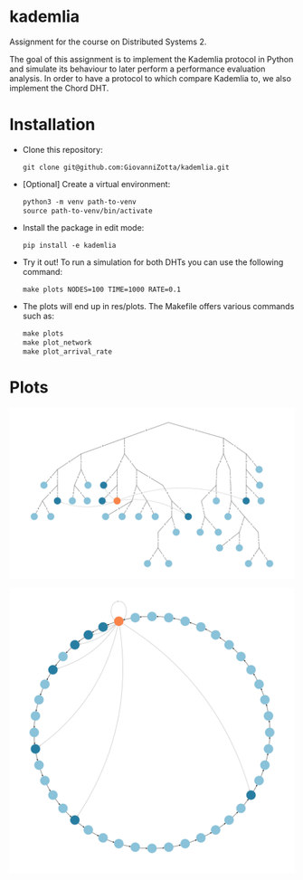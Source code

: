 # kademlia
Assignment for the course on Distributed Systems 2.

The goal of this assignment is to implement the Kademlia protocol in Python and simulate its behaviour to later perform a performance evaluation analysis. In order to have a protocol to which compare Kademlia to, we also implement the Chord DHT.

# Installation
* Clone this repository: 
    ```[bash]
    git clone git@github.com:GiovanniZotta/kademlia.git
    ```

* [Optional] Create a virtual environment:
    ```[bash]
    python3 -m venv path-to-venv
    source path-to-venv/bin/activate
    ```
* Install the package in edit mode:
    ```[bash]
    pip install -e kademlia
    ```

* Try it out! To run a simulation for both DHTs you can use the following command:
    ```[bash]
    make plots NODES=100 TIME=1000 RATE=0.1
    ```

* The plots will end up in res/plots. The Makefile offers various commands such as:
    ```[bash]
    make plots
    make plot_network
    make plot_arrival_rate
    ```

# Plots

![Kademlia](kad.png)

![Chord](chord.png)
